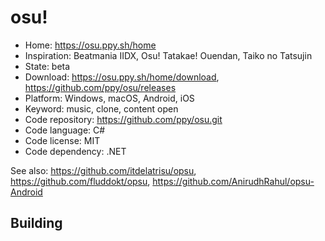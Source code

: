 # osu!

- Home: https://osu.ppy.sh/home
- Inspiration: Beatmania IIDX, Osu! Tatakae! Ouendan, Taiko no Tatsujin
- State: beta
- Download: https://osu.ppy.sh/home/download, https://github.com/ppy/osu/releases
- Platform: Windows, macOS, Android, iOS
- Keyword: music, clone, content open
- Code repository: https://github.com/ppy/osu.git
- Code language: C#
- Code license: MIT
- Code dependency: .NET

See also: https://github.com/itdelatrisu/opsu, https://github.com/fluddokt/opsu, https://github.com/AnirudhRahul/opsu-Android

## Building
